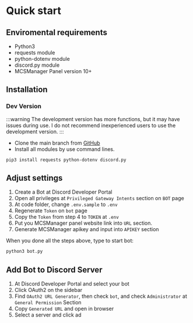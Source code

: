 # Quick start

## Enviromental requirements

- Python3
- requests module
- python-dotenv module
- discord.py module
- MCSManager Panel version 10+

## Installation

### Dev Version

:::warning
The development version has more functions, but it may have issues during use. I do not recommend inexperienced users to use the development version.
:::

- Clone the main branch from [GitHub](https://github.com/JianyueLab/MCSM-Discord-Bot)
- Install all modules by use command lines.

```bash
pip3 install requests python-dotenv discord.py
```

## Adjust settings

1. Create a Bot at Discord Developer Portal
2. Open all privileges at `Privileged Gateway Intents` section on `BOT` page
3. At code folder, change `.env.sample` to `.env`
4. Regenerate `Token` on `bot` page
5. Copy the `Token` from step 4 to `TOKEN` at `.env`
6. Put you MCSManager panel website link into `URL` section.
7. Generate MCSManager apikey and input into `APIKEY` section

When you done all the steps above, type to start bot:

```bash
python3 bot.py
```

## Add Bot to Discord Server

1. At Discord Developer Portal and select your bot
2. Click OAuth2 on the sidebar
3. Find `OAuth2 URL Generator`, then check `bot`, and check `Administrator` at `General Permission` Section
4. Copy `Generated URL` and open in browser
5. Select a server and click ad
